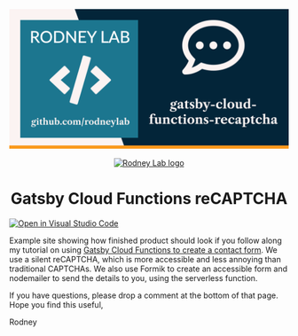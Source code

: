<img src="./images/rodneylab-github-gatsby-cloud-functions-recaptcha.png" alt="Rodney Lab gatsby-functions-fauna Github banner">

<p align="center">
  <a aria-label="Open Rodney Lab site" href="https://rodneylab.com" rel="nofollow noopener noreferrer">
    <img alt="Rodney Lab logo" src="https://rodneylab.com/assets/icon.png" width="60" />
  </a>
</p>
<h1 align="center">
  Gatsby Cloud Functions reCAPTCHA
</h1>

[![Open in Visual Studio Code](https://open.vscode.dev/badges/open-in-vscode.svg)](https://open.vscode.dev/rodneylab/gatsby-cloud-functions-recaptcha)

Example site showing how finished product should look if you follow along my tutorial on using <a href="https://rodneylab.com/gatsby-cloud-functions-recaptcha/">Gatsby Cloud Functions to create a contact form</a>. We use a silent reCAPTCHA, which is more accessible and less annoying than traditional CAPTCHAs. We also use Formik to create an accessible form and nodemailer to send the details to you, using the serverless function.

If you have questions, please drop a comment at the bottom of that page. Hope you find this useful,

Rodney
